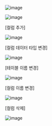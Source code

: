 ![image](https://user-images.githubusercontent.com/108928206/188097250-f3485214-2826-473f-940d-8bf2c652597c.png)

![image](https://user-images.githubusercontent.com/108928206/188097278-bce1159d-0cfe-4777-acc1-fc3860abcb10.png)

[컬럼 추가]

![image](https://user-images.githubusercontent.com/108928206/188097800-d8589dc5-5a78-45c9-aad0-b47d4b71decb.png)

[컬럼 데이터 타입 변경]

![image](https://user-images.githubusercontent.com/108928206/188098026-8eca2eb6-8309-4235-b3ec-c4321aca96e7.png)

[테이블 이름 변경]

![image](https://user-images.githubusercontent.com/108928206/188098429-23600661-55cc-46df-aef3-8b94ff824c7e.png)

[컬럼 이름 변경]

![image](https://user-images.githubusercontent.com/108928206/188098564-fc2156cf-4f7f-48dc-89e7-e21105a2e4f7.png)

[컬럼 삭제]

![image](https://user-images.githubusercontent.com/108928206/188098735-d8c73b65-fa73-48d8-8b32-a82e28a3a408.png)
